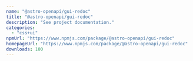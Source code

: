 ```yaml
---
name: "@astro-openapi/gui-redoc"
title: "@astro-openapi/gui-redoc"
description: "See project documentation."
categories:
  - "css+ui"
npmUrl: "https://www.npmjs.com/package/@astro-openapi/gui-redoc"
homepageUrl: "https://www.npmjs.com/package/@astro-openapi/gui-redoc"
downloads: 100
---
```

